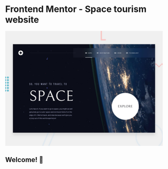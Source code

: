 # Frontend Mentor - Space tourism website

![Design preview for the Space tourism website coding challenge](./preview.jpg)

## Welcome! 👋


